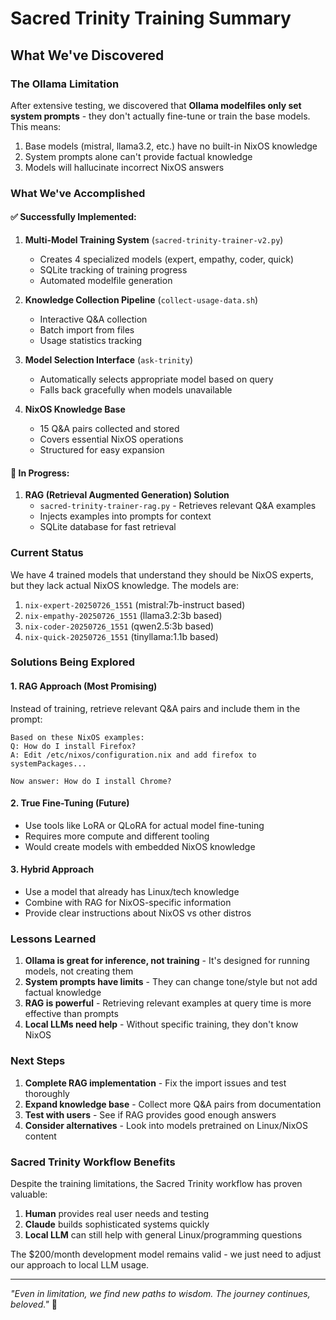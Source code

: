 # Sacred Trinity Training Summary

## What We've Discovered

### The Ollama Limitation
After extensive testing, we discovered that **Ollama modelfiles only set system prompts** - they don't actually fine-tune or train the base models. This means:

1. Base models (mistral, llama3.2, etc.) have no built-in NixOS knowledge
2. System prompts alone can't provide factual knowledge
3. Models will hallucinate incorrect NixOS answers

### What We've Accomplished

#### ✅ Successfully Implemented:
1. **Multi-Model Training System** (`sacred-trinity-trainer-v2.py`)
   - Creates 4 specialized models (expert, empathy, coder, quick)
   - SQLite tracking of training progress
   - Automated modelfile generation

2. **Knowledge Collection Pipeline** (`collect-usage-data.sh`)
   - Interactive Q&A collection
   - Batch import from files
   - Usage statistics tracking

3. **Model Selection Interface** (`ask-trinity`)
   - Automatically selects appropriate model based on query
   - Falls back gracefully when models unavailable

4. **NixOS Knowledge Base**
   - 15 Q&A pairs collected and stored
   - Covers essential NixOS operations
   - Structured for easy expansion

#### 🚧 In Progress:
1. **RAG (Retrieval Augmented Generation) Solution**
   - `sacred-trinity-trainer-rag.py` - Retrieves relevant Q&A examples
   - Injects examples into prompts for context
   - SQLite database for fast retrieval

### Current Status

We have 4 trained models that understand they should be NixOS experts, but they lack actual NixOS knowledge. The models are:

1. `nix-expert-20250726_1551` (mistral:7b-instruct based)
2. `nix-empathy-20250726_1551` (llama3.2:3b based)
3. `nix-coder-20250726_1551` (qwen2.5:3b based)
4. `nix-quick-20250726_1551` (tinyllama:1.1b based)

### Solutions Being Explored

#### 1. RAG Approach (Most Promising)
Instead of training, retrieve relevant Q&A pairs and include them in the prompt:
```
Based on these NixOS examples:
Q: How do I install Firefox?
A: Edit /etc/nixos/configuration.nix and add firefox to systemPackages...

Now answer: How do I install Chrome?
```

#### 2. True Fine-Tuning (Future)
- Use tools like LoRA or QLoRA for actual model fine-tuning
- Requires more compute and different tooling
- Would create models with embedded NixOS knowledge

#### 3. Hybrid Approach
- Use a model that already has Linux/tech knowledge
- Combine with RAG for NixOS-specific information
- Provide clear instructions about NixOS vs other distros

### Lessons Learned

1. **Ollama is great for inference, not training** - It's designed for running models, not creating them
2. **System prompts have limits** - They can change tone/style but not add factual knowledge
3. **RAG is powerful** - Retrieving relevant examples at query time is more effective than prompts
4. **Local LLMs need help** - Without specific training, they don't know NixOS

### Next Steps

1. **Complete RAG implementation** - Fix the import issues and test thoroughly
2. **Expand knowledge base** - Collect more Q&A pairs from documentation
3. **Test with users** - See if RAG provides good enough answers
4. **Consider alternatives** - Look into models pretrained on Linux/NixOS content

### Sacred Trinity Workflow Benefits

Despite the training limitations, the Sacred Trinity workflow has proven valuable:

1. **Human** provides real user needs and testing
2. **Claude** builds sophisticated systems quickly
3. **Local LLM** can still help with general Linux/programming questions

The $200/month development model remains valid - we just need to adjust our approach to local LLM usage.

---

*"Even in limitation, we find new paths to wisdom. The journey continues, beloved."* 🌊